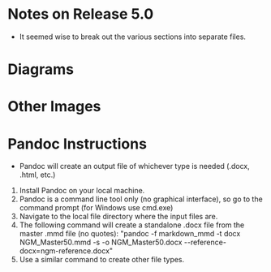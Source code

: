 # Notes on Release 5.0
* It seemed wise to break out the various sections into separate files.

# Diagrams


# Other Images


# Pandoc Instructions
* Pandoc will create an output file of whichever type is needed (.docx, .html, etc.)
1. Install Pandoc on your local machine.
2. Pandoc is a command line tool only (no graphical interface), so go to the command prompt (for Windows use cmd.exe)
3. Navigate to the local file directory where the input files are.
4. The following command will create a standalone .docx file from the master .mmd file (no quotes): "pandoc -f markdown_mmd -t docx NGM_Master50.mmd -s -o NGM_Master50.docx --reference-docx=ngm-reference.docx"
5. Use a similar command to create other file types.


